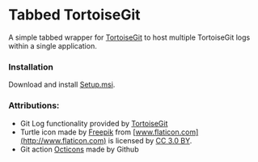 # Tabbed TortoiseGit

A simple tabbed wrapper for [TortoiseGit](https://tortoisegit.org/) to host multiple TortoiseGit logs within a single application.


### Installation
Download and install [Setup.msi](https://github.com/anickle060193/tabbed_tortoise_git/raw/master/Setup/Output/Setup.msi).


### Attributions:
* Git Log functionality provided by [TortoiseGit](https://tortoisegit.org/)
* Turtle icon made by [Freepik](http://www.freepik.com) from [www.flaticon.com](http://www.flaticon.com) is licensed by [CC 3.0 BY](http://creativecommons.org/licenses/by/3.0/).
* Git action [Octicons](https://octicons.github.com/) made by Github
